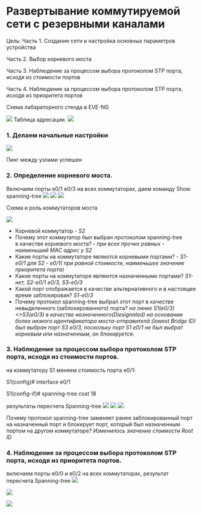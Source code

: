 # Развертывание коммутируемой сети с резервными каналами



Цель:
Часть 1. Создание сети и настройка основных параметров устройства

Часть 2. Выбор корневого моста

Часть 3. Наблюдение за процессом выбора протоколом STP порта, исходя из стоимости портов

Часть 4. Наблюдение за процессом выбора протоколом STP порта, исходя из приоритета портов


Схема лабараторного стенда в EVE-NG

![](lab2_2.png)
Таблица адресации.
![](ip.png)


### 1. Делаем начальные настройки

![](conf1.png)

Пинг между узлами успешен
### 2. Определение корневого моста.
 Включаем порты е0/1 е0/3 на всех коммутаторах, даем команду
 Show spanning-tree
 ![](sptreeS1.png)
 ![](sptreeS2.png)
 ![](sptreeS3.png)

 Схема и роль коммутаторов моста

![](lab2_1.png)

* Корневой коммутатор - _S2_
* Почему этот коммутатор был выбран протоколом spanning-tree в качестве корневого моста? - _при всех прочих равных - наименьший MAC адрес у S2_
* Какие порты на коммутаторе являются корневыми портами? - _S1-e0/1 для S2 - e0/1( при равной стоимости, наименьшее значение приоритета порта)_
* Какие порты на коммутаторе являются назначенными портами? _S1-нет, S2-e0/1 e0/3, S3-e0/3_
* Какой порт отображается в качестве альтернативного и в настоящее время заблокирован? _S1-e0/3_
* Почему протокол spanning-tree выбрал этот порт в качестве невыделенного (заблокированного) порта? _на линке S1(e0/3)<>S3(e0/3) в качестве назначенного(Diesignated) на основании более низкого идентификатора моста-отправителā (lowest
Bridge ID) был выбран порт S3 e0/3, поскольку порт S1 e0/1 не был выбрат корневым или назначенным, он блокируется._

### 3. Наблюдение за процессом выбора протоколом STP порта, исходя из стоимости портов.
 на коммутатору S1 меняем стоимость порта e0/1:

 S1(config)# interface e0/1

 S1(config-if)# spanning-tree cost 18

 результаты пересчета Spanning-tree
![](sptreeS1_3.png)
 ![](sptreeS2_3.png)
 ![](sptreeS3_3.png)
 
Почему протокол spanning-tree заменяет ранее заблокированный порт на назначенный порт и блокирует порт, который был назначенным портом на другом коммутаторе? _Изменилось значение стоимости Root ID_
### 4. Наблюдение за процессом выбора протоколом STP порта, исходя из приоритета портов.
 включаем порты e0/0 и е0/2 на всех коммутаторах, результат пересчета Spanning-tree
![](sptreeS1_4.png)

![](sptreeS2_4.png)

![](sptreeS3_4.png)

 